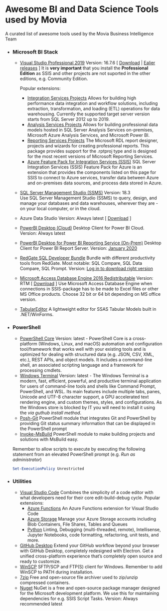 # Awesome BI and Data Science Tools used by Movia
A curated list of awesome tools used by the Movia Business Intelligence Team


- ### Microsoft BI Stack
  - [Visual Studio Professional 2019](https://visualstudio.microsoft.com/)
    Version: 16.7.6 [ [Download](https://visualstudio.microsoft.com/downloads/) | [Ealier releases](https://docs.microsoft.com/en-us/visualstudio/releases/2019/history) ] It is **very important** that you install the **Professional Edition** as SSIS and other projects are not suported in the other editions, e.g. Community Edition.
    
    Popular extensions:
    - [Integration Services Projects](https://marketplace.visualstudio.com/items?itemName=SSIS.SqlServerIntegrationServicesProjects) Allows for building high performance data integration and workflow solutions, including extraction, transformation, and loading (ETL) operations for data warehousing. Currently the supported target server version starts from SQL Server 2012 up to 2019.
    - [Analysis Services Projects](https://marketplace.visualstudio.com/items?itemName=ProBITools.MicrosoftAnalysisServicesModelingProjects) Allows for building professional data models hosted in SQL Server Analysis Services on-premises, Microsoft Azure Analysis Services, and Microsoft Power BI.
    - [Reporting Services Projects](https://marketplace.visualstudio.com/items?itemName=ProBITools.MicrosoftReportProjectsforVisualStudio) The Microsoft RDL report designer, projects and wizards for creating professional reports. This package provides support for the .rptproj type and is designed for the most recent versions of Microsoft Reporting Services.
    - [Azure Feature Pack for Integration Services (SSIS)](https://docs.microsoft.com/en-us/sql/integration-services/azure-feature-pack-for-integration-services-ssis?view=sql-server-ver15) SQL Server Integration Services (SSIS) Feature Pack for Azure is an extension that provides the components listed on this page for SSIS to connect to Azure services, transfer data between Azure and on-premises data sources, and process data stored in Azure.
  - [SQL Server Management Studio (SSMS)](https://docs.microsoft.com/en-us/sql/ssms/download-sql-server-management-studio-ssms) 
    Version: 18.3    
    Use SQL Server Management Studio (SSMS) to query, design, and manage your databases and data warehouses, wherever they are - on your local computer, or in the cloud.       
  - Azure Data Studio
    Version: Always latest [ [Download](https://docs.microsoft.com/en-us/sql/azure-data-studio/download) ]
  - [PowerBI Desktop (Cloud)](https://powerbi.microsoft.com/en-us/downloads/)
    Desktop Client for Power BI Cloud.
    Version: Always latest
  - [PowerBI Desktop for Power BI Reporting Service (On-Prem)](https://powerbi.microsoft.com/en-us/report-server/)
    Desktop Client for Power BI Report Server.
    Version: [January 2020](https://www.microsoft.com/en-us/download/details.aspx?id=55329)
  - [RedGate SQL Developer Bundle](https://www.red-gate.com/products/) Bundle with different productivity tools from RedGate. Most notable: SQL Compare, SQL Data Compare, SQL Prompt.
    Version: [Log in to download right version](https://download.red-gate.com/SQLDeveloperBundle.exe)
  - [Microsoft Access Database Engine 2016 Redistributable](https://www.microsoft.com/en-us/download/details.aspx?id=54920)
    Version: RTM [ [Download](https://www.microsoft.com/en-us/download/details.aspx?id=54920) ]
    Use Microsoft Access Database Engine when connections in SSIS-package has to be made to Excel files or other MS Office products. Choose 32 bit or 64 bit depending on MS office version.
  - [TabularEditor](https://tabulareditor.github.io/) A lightweight editor for SSAS Tabular Models built in .NET/WinForms.  
  
- ### PowerShell
  - [PowerShell Core](https://github.com/PowerShell/PowerShell/releases/latest) Version: latest - 
    PowerShell Core is a cross-platform (Windows, Linux, and macOS) automation and configuration tool/framework that works well with your existing tools and is optimized for dealing with structured data (e.g. JSON, CSV, XML, etc.), REST APIs, and object models. It includes a command-line shell, an associated scripting language and a framework for processing cmdlets.
  - [Windows Terminal](https://github.com/microsoft/terminal#via-github) Version: latest -
    The Windows Terminal is a modern, fast, efficient, powerful, and productive terminal application for users of command-line tools and shells like Command Prompt, PowerShell, and WSL. Its main features include multiple tabs, panes, Unicode and UTF-8 character support, a GPU accelerated text rendering engine, and custom themes, styles, and configurations. As the Windows store is blocked by IT you will need to install it using the *via guthub install method*.
  - [Posh-Git](https://github.com/dahlbyk/posh-git)
    PowerShell module that integrates Git and PowerShell by providing Git status summary information that can be displayed in the PowerShell prompt
  - [Invoke-MsBuild](https://github.com/deadlydog/Invoke-MsBuild) PowerShell module to make building projects and solutions with MsBuild easy.
  
  Remember to allow scripts to execute by executing the following statement from an elevated PowerShell prompt (e.g. *Run as administrator*)
  ```powershell
  Set-ExecutionPolicy Unrestricted
  ```
  
- ### Utilities
  - [Visual Studio Code](https://code.visualstudio.com/) Combines the simplicity of a code editor with what developers need for their core edit-build-debug cycle. Popular extensions:
    - [Azure Functions](https://marketplace.visualstudio.com/items?itemName=ms-azuretools.vscode-azurefunctions) An Azure Functions extension for Visual Studio Code
    - [Azure Storage](https://marketplace.visualstudio.com/items?itemName=ms-vscode.azure-account) Manage your Azure Storage accounts including Blob Containers, File Shares, Tables and Queues
    - [Python](https://marketplace.visualstudio.com/items?itemName=ms-python.python) Linting, Debugging (multi-threaded, remote), Intellisense, Jupyter Notebooks, code formatting, refactoring, unit tests, and more.
  - [GitHub Desktop](https://desktop.github.com/) Extend your GitHub workflow beyond your browser with GitHub Desktop, completely redesigned with Electron. Get a unified cross-platform experience that’s completely open source and ready to customize.
  - [WinSCP](https://winscp.net/) SFTP/SCP and FTP(S) client for Windows. Remember to add WinSCP to PATH during installation.
  - [7zip](https://www.7-zip.org/) Free and open-source file archiver used to zip/unzip compressed containers.
  - [Nuget](https://www.nuget.org/downloads) NuGet is a free and open-source package manager designed for the Microsoft development platform. We use this for maintaining dependencies for e.g. SSIS Script Tasks. Version: Always recommended latest
